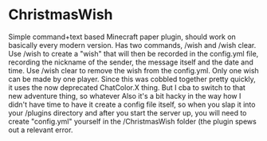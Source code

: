 # ChristmasWish
Simple command+text based Minecraft paper plugin, should work on basically every modern version.
Has two commands, /wish <text> and /wish clear. Use /wish <text> to create a "wish" that will then be recorded in the config.yml file, recording the nickname of the sender, the message itself and the date and time. Use /wish clear to remove the wish from the config.yml.
Only one wish can be made by one player.
Since this was cobbled together pretty quickly, it uses the now deprecated ChatColor.X thing. But I cba to switch to that new adventure thing, so whatever
Also it's a bit hacky in the way how I didn't have time to have it create a config file itself, so when you slap it into your /plugins directory and after you start the server up, you will need to create "config.yml" yourself in the /ChristmasWish folder (the plugin spews out a relevant error.
